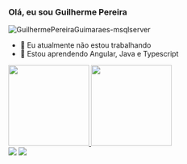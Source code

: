 ### Olá, eu sou Guilherme Pereira

<img align="center" alt="GuilhermePereiraGuimaraes-msqlserver"  src="https://komarev.com/ghpvc/?username=GuilhermePereiraGuimaraes&style=flat-square">

- 🔭 Eu atualmente não estou trabalhando
- 🌱 Estou aprendendo Angular, Java e Typescript

<div align="left">
  <a href="https://github.com/GuilhermePereiraGuimaraes">
  <img height="160em" src="https://github-readme-stats.vercel.app/api?username=GuilhermePereiraGuimaraes&show_icons=true&theme=tokyonight&include_all_commits=true&count_private=true"/>
  <img height="160em" src="https://github-readme-stats.vercel.app/api/top-langs/?username=GuilhermePereiraGuimaraes&layout=compact&langs_count=7&theme=tokyonight"/>
</div>

<div> 
  <a href = "mailto:guilhermezemo@gmail.com"><img src="https://img.shields.io/badge/Gmail-D14836?style=for-the-badge&logo=gmail&logoColor=white" target="_blank"></a>
  <a href="https://www.linkedin.com/in/guilherme-guimar%C3%A3es-825614206/" target="_blank"><img src="https://img.shields.io/badge/-LinkedIn-%230077B5?style=for-the-badge&logo=linkedin&logoColor=white" target="_blank"></a> 
 </div>
<!-- ![snake gif](https://github.com/GuilhermePereiraGuimaraes/GuilhermePereiraGuimaraes/blob/output/github-contribution-grid-snake.svg) -->
